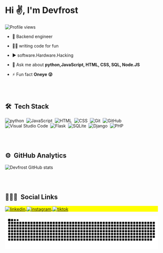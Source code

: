 <h1 align="left">Hi ✌, I'm Devfrost</h1>
<p align="left"> <img src="https://komarev.com/ghpvc/?username=maykbrito&color=yellow" alt="Profile views" /> </p>


- 🔭 Backend engineer

- 👨‍💻 writing code for fun

- ▶️ software.Hardware.Hacking

- 💬 Ask me about **python,JavaScript, HTML, CSS, SQL, Node.JS**

- ⚡ Fun fact **Oneye 😜**

<br><br>

## 🛠 &nbsp;Tech Stack
![python](https://img.shields.io/badge/-python-05122A?style=flat&logo=python)&nbsp;
![JavaScript](https://img.shields.io/badge/-JavaScript-05122A?style=flat&logo=javascript)&nbsp;
![HTML](https://img.shields.io/badge/-HTML-05122A?style=flat&logo=HTML5)&nbsp;
![CSS](https://img.shields.io/badge/-CSS-05122A?style=flat&logo=CSS3&logoColor=1572B6)&nbsp;
![Git](https://img.shields.io/badge/-Git-05122A?style=flat&logo=git)&nbsp;
![GitHub](https://img.shields.io/badge/-GitHub-05122A?style=flat&logo=github)&nbsp;
![Visual Studio Code](https://img.shields.io/badge/-Visual%20Studio%20Code-05122A?style=flat&logo=visual-studio-code&logoColor=007ACC)&nbsp;
![Flask](https://img.shields.io/badge/-Flask-05122A?style=flat&logo=FLASK)&nbsp;
![SQLite](https://img.shields.io/badge/-SQLite-05122A?style=flat&logo=sqlite)&nbsp;
![Django](https://img.shields.io/badge/-Django-05122A?style=flat&logo=Django)&nbsp;
![PHP](https://img.shields.io/badge/-PHP-05122A?style=flat&logo=PHP)&nbsp;

<br><br>

## ⚙️ &nbsp;GitHub Analytics
![Devfrost GitHub stats](https://github-readme-stats.vercel.app/api?username=Devfrost&show_icons=true&theme=dark)


<br><br>

## 👨🏽‍🦲 &nbsp;Social Links

<p align="left" style="background:yellow">

<a href="https://www.linkedin.com/in/joy-meireles-5257a9191/" target="_blank">
  <img align="center" src="https://img.shields.io/badge/-Devfrost-05122A?style=flat&logo=linkedin" alt="linkedin"/>
</a>
<a href="https://www.instagram.com/joy.meireles/" target="_blank">
 <img align="center" src="https://img.shields.io/badge/-Devfrost-05122A?style=flat&logo=instagram" alt="instagram"/>
</a>
<a href="https://www.tiktok.com/@devfros" target="_blank">
  <img align="center" src="https://img.shields.io/badge/-Devfrost-05122A?style=flat&logo=tiktok"alt="tiktok"/>
</p>

 
 
  ![Snake animation](https://github.com/ellen2121/ellen2121/blob/output/github-contribution-grid-snake.svg)
 
</div>
 




